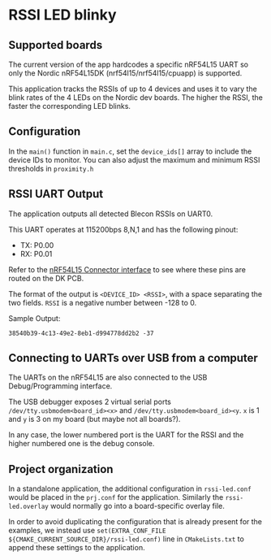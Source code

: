 # RSSI LED blinky

## Supported boards

The current version of the app hardcodes a specific nRF54L15 UART so only the
Nordic nRF54L15DK (nrf54l15/nrf54l15/cpuapp) is supported.

This application tracks the RSSIs of up to 4 devices and uses it to vary the blink rates of
the 4 LEDs on the Nordic dev boards. The higher the RSSI, the faster the corresponding LED blinks.

## Configuration

In the `main()` function in `main.c`, set the `device_ids[]` array to include the device IDs to monitor.
You can also adjust the maximum and minimum RSSI thresholds in `proximity.h`

## RSSI UART Output
The application outputs all detected Blecon RSSIs on UART0.

This UART operates at 115200bps 8,N,1 and has the following pinout:
- TX: P0.00
- RX: P0.01

Refer to the [nRF54L15 Connector interface](https://docs.nordicsemi.com/bundle/ug_nrf54l15_dk/page/UG/nRF54L15_DK/hw_desription/connector_if.html)
to see where these pins are routed on the DK PCB.

The format of the output is `<DEVICE_ID> <RSSI>`, with a space separating the two fields. `RSSI` is a negative number between -128 to 0.

Sample Output:

```
38540b39-4c13-49e2-8eb1-d994778dd2b2 -37
```

## Connecting to UARTs over USB from a computer

The UARTs on the nRF54L15 are also connected to the USB Debug/Programming interface.

The USB debugger exposes 2 virtual serial ports `/dev/tty.usbmodem<board_id><x>` and
`/dev/tty.usbmodem<board_id><y`. `x` is 1 and `y` is 3 on my board (but maybe not all boards?).

In any case, the lower numbered port is the UART for the RSSI and the higher numbered one
is the debug console.

## Project organization
In a standalone application, the additional configuration in `rssi-led.conf` would be placed in
the `prj.conf` for the application. Similarly the `rssi-led.overlay` would normally go into a
board-specific overlay file.

In order to avoid duplicating the configuration that is already present for the examples, we instead use
`set(EXTRA_CONF_FILE ${CMAKE_CURRENT_SOURCE_DIR}/rssi-led.conf)` line in `CMakeLists.txt` to append these
settings to the  application.
